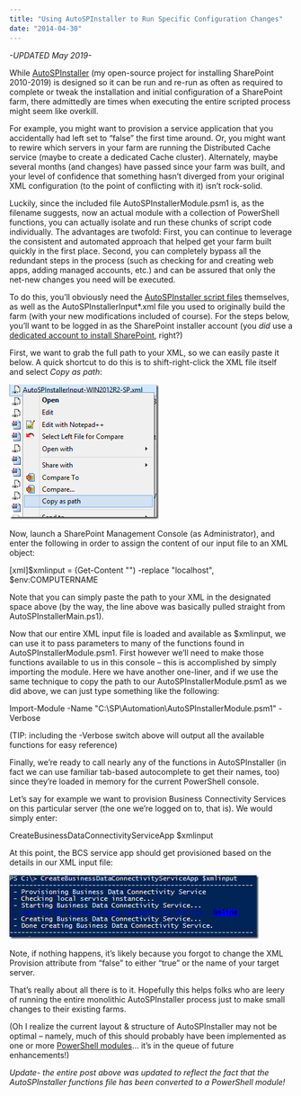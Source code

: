 ```yaml
---
title: "Using AutoSPInstaller to Run Specific Configuration Changes"
date: "2014-04-30"
---
```


_\-UPDATED May 2019-_

While [AutoSPInstaller](https://autospinstaller.com) (my open-source project for installing SharePoint 2010-2019) is designed so it can be run and re-run as often as required to complete or tweak the installation and initial configuration of a SharePoint farm, there admittedly are times when executing the entire scripted process might seem like overkill.

For example, you might want to provision a service application that you accidentally had left set to “false” the first time around. Or, you might want to rewire which servers in your farm are running the Distributed Cache service (maybe to create a dedicated Cache cluster). Alternately, maybe several months (and changes) have passed since your farm was built, and your level of confidence that something hasn’t diverged from your original XML configuration (to the point of conflicting with it) isn’t rock-solid.

Luckily, since the included file AutoSPInstallerModule.psm1 is, as the filename suggests, now an actual module with a collection of PowerShell functions, you can actually isolate and run these chunks of script code individually. The advantages are twofold: First, you can continue to leverage the consistent and automated approach that helped get your farm built quickly in the first place. Second, you can completely bypass all the redundant steps in the process (such as checking for and creating web apps, adding managed accounts, etc.) and can be assured that only the net-new changes you need will be executed.

To do this, you’ll obviously need the [AutoSPInstaller script files](https://github.com/brianlala/autospinstaller) themselves, as well as the AutoSPInstallerInput\*.xml file you used to originally build the farm (with your new modifications included of course). For the steps below, you’ll want to be logged in as the SharePoint installer account (you _did_ use a [dedicated account to install SharePoint](http://absolute-sharepoint.com/2013/01/sharepoint-2013-service-accounts-best-practices-explained.html), right?)

First, we want to grab the full path to your XML, so we can easily paste it below. A quick shortcut to do this is to shift-right-click the XML file itself and select _Copy as path_:

[![image](images/image_thumb.png "image")](http://spinsiders.com/brianlala/files/2014/04/image.png)

Now, launch a SharePoint Management Console (as Administrator), and enter the following in order to assign the content of our input file to an XML object:

\[xml\]$xmlinput = (Get-Content "<path to your XML file which you can just paste here>") -replace "localhost", $env:COMPUTERNAME

Note that you can simply paste the path to your XML in the designated space above (by the way, the line above was basically pulled straight from AutoSPInstallerMain.ps1).

Now that our entire XML input file is loaded and available as $xmlinput, we can use it to pass parameters to many of the functions found in AutoSPInstallerModule.psm1. First however we’ll need to make those functions available to us in this console – this is accomplished by simply importing the module. Here we have another one-liner, and if we use the same technique to copy the path to our AutoSPInstallerModule.psm1 as we did above, we can just type something like the following:

Import-Module -Name "C:\\SP\\Automation\\AutoSPInstallerModule.psm1" -Verbose

(TIP: including the -Verbose switch above will output all the available functions for easy reference)

Finally, we’re ready to call nearly any of the functions in AutoSPInstaller (in fact we can use familiar tab-based autocomplete to get their names, too) since they’re loaded in memory for the current PowerShell console.

Let’s say for example we want to provision Business Connectivity Services on this particular server (the one we’re logged on to, that is). We would simply enter:

CreateBusinessDataConnectivityServiceApp $xmlinput

At this point, the BCS service app should get provisioned based on the details in our XML input file:

[![image](images/image_thumb1.png "image")](http://spinsiders.com/brianlala/files/2014/04/image1.png)

Note, if nothing happens, it’s likely because you forgot to change the XML Provision attribute from “false” to either “true” or the name of your target server.

That’s really about all there is to it. Hopefully this helps folks who are leery of running the entire monolithic AutoSPInstaller process just to make small changes to their existing farms.

(Oh I realize the current layout & structure of AutoSPInstaller may not be optimal – namely, much of this should probably have been implemented as one or more [PowerShell modules](http://technet.microsoft.com/en-us/library/hh847804.aspx)… it’s in the queue of future enhancements!)

_Update- the entire post above was updated to reflect the fact that the AutoSPInstaller functions file has been converted to a PowerShell module!_
